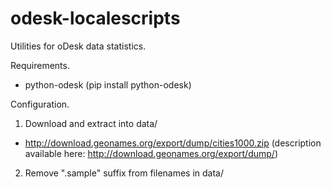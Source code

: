 odesk-localescripts
===================

Utilities for oDesk data statistics.



Requirements.
 * python-odesk (pip install python-odesk)


Configuration.
1) Download and extract into data/
 * http://download.geonames.org/export/dump/cities1000.zip (description available here: http://download.geonames.org/export/dump/)

2) Remove ".sample" suffix from filenames in data/





